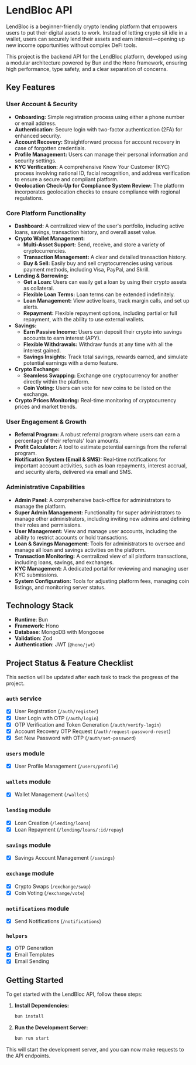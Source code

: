 # LendBloc API

LendBloc is a beginner-friendly crypto lending platform that empowers users to put their digital assets to work. Instead of letting crypto sit idle in a wallet, users can securely lend their assets and earn interest—opening up new income opportunities without complex DeFi tools.

This project is the backend API for the LendBloc platform, developed using a modular architecture powered by Bun and the Hono framework, ensuring high performance, type safety, and a clear separation of concerns.

## Key Features

### User Account & Security

*   **Onboarding:** Simple registration process using either a phone number or email address.
*   **Authentication:** Secure login with two-factor authentication (2FA) for enhanced security.
*   **Account Recovery:** Straightforward process for account recovery in case of forgotten credentials.
*   **Profile Management:** Users can manage their personal information and security settings.
*   **KYC Verification:** A comprehensive Know Your Customer (KYC) process involving national ID, facial recognition, and address verification to ensure a secure and compliant platform.
*   **Geolocation Check-Up for Compliance System Review:** The platform incorporates geolocation checks to ensure compliance with regional regulations.

### Core Platform Functionality

*   **Dashboard:** A centralized view of the user's portfolio, including active loans, savings, transaction history, and overall asset value.
*   **Crypto Wallet Management:**
    *   **Multi-Asset Support:** Send, receive, and store a variety of cryptocurrencies.
    *   **Transaction Management:** A clear and detailed transaction history.
    *   **Buy & Sell:** Easily buy and sell cryptocurrencies using various payment methods, including Visa, PayPal, and Skrill.
*   **Lending & Borrowing:**
    *   **Get a Loan:** Users can easily get a loan by using their crypto assets as collateral.
    *   **Flexible Loan Terms:** Loan terms can be extended indefinitely.
    *   **Loan Management:** View active loans, track margin calls, and set up alerts.
    *   **Repayment:** Flexible repayment options, including partial or full repayment, with the ability to use external wallets.
*   **Savings:**
    *   **Earn Passive Income:** Users can deposit their crypto into savings accounts to earn interest (APY).
    *   **Flexible Withdrawals:** Withdraw funds at any time with all the interest gained.
    *   **Savings Insights:** Track total savings, rewards earned, and simulate potential earnings with a demo feature.
*   **Crypto Exchange:**
    *   **Seamless Swapping:** Exchange one cryptocurrency for another directly within the platform.
    *   **Coin Voting:** Users can vote for new coins to be listed on the exchange.
*   **Crypto Prices Monitoring:** Real-time monitoring of cryptocurrency prices and market trends.

### User Engagement & Growth

*   **Referral Program:** A robust referral program where users can earn a percentage of their referrals' loan amounts.
*   **Profit Calculator:** A tool to estimate potential earnings from the referral program.
*   **Notification System (Email & SMS):** Real-time notifications for important account activities, such as loan repayments, interest accrual, and security alerts, delivered via email and SMS.

### Administrative Capabilities

*   **Admin Panel:** A comprehensive back-office for administrators to manage the platform.
*   **Super Admin Management:** Functionality for super administrators to manage other administrators, including inviting new admins and defining their roles and permissions.
*   **User Management:** View and manage user accounts, including the ability to restrict accounts or hold transactions.
*   **Loan & Savings Management:** Tools for administrators to oversee and manage all loan and savings activities on the platform.
*   **Transaction Monitoring:** A centralized view of all platform transactions, including loans, savings, and exchanges.
*   **KYC Management:** A dedicated portal for reviewing and managing user KYC submissions.
*   **System Configuration:** Tools for adjusting platform fees, managing coin listings, and monitoring server status.

## Technology Stack

*   **Runtime**: Bun
*   **Framework**: Hono
*   **Database**: MongoDB with Mongoose
*   **Validation**: Zod
*   **Authentication**: JWT (`@hono/jwt`)

## Project Status & Feature Checklist

This section will be updated after each task to track the progress of the project.

### `auth` service
- [x] User Registration (`/auth/register`)
- [x] User Login with OTP (`/auth/login`)
- [x] OTP Verification and Token Generation (`/auth/verify-login`)
- [x] Account Recovery OTP Request (`/auth/request-password-reset`)
- [x] Set New Password with OTP (`/auth/set-password`)

### `users` module
- [x] User Profile Management (`/users/profile`)

### `wallets` module
- [x] Wallet Management (`/wallets`)

### `lending` module
- [x] Loan Creation (`/lending/loans`)
- [x] Loan Repayment (`/lending/loans/:id/repay`)

### `savings` module
- [x] Savings Account Management (`/savings`)

### `exchange` module
- [x] Crypto Swaps (`/exchange/swap`)
- [x] Coin Voting (`/exchange/vote`)

### `notifications` module
- [x] Send Notifications (`/notifications`)

### `helpers`
- [x] OTP Generation
- [x] Email Templates
- [x] Email Sending

## Getting Started

To get started with the LendBloc API, follow these steps:

1.  **Install Dependencies:**
    ```bash
    bun install
    ```

2.  **Run the Development Server:**
    ```bash
    bun run start
    ```

This will start the development server, and you can now make requests to the API endpoints.